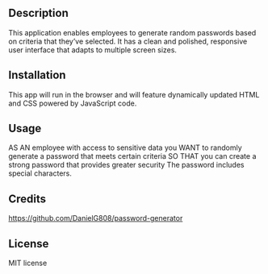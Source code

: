 ## Description
This application enables employees to generate random passwords based on criteria that they’ve selected. It has a clean and polished, responsive user interface that adapts to multiple screen sizes.

## Installation
This app will run in the browser and will feature dynamically updated HTML and CSS powered by JavaScript code.

## Usage
AS AN employee with access to sensitive data
you WANT to randomly generate a password that meets certain criteria
SO THAT you can create a strong password that provides greater security
The password includes special characters.

## Credits
https://github.com/DanielG808/password-generator

## License
MIT license